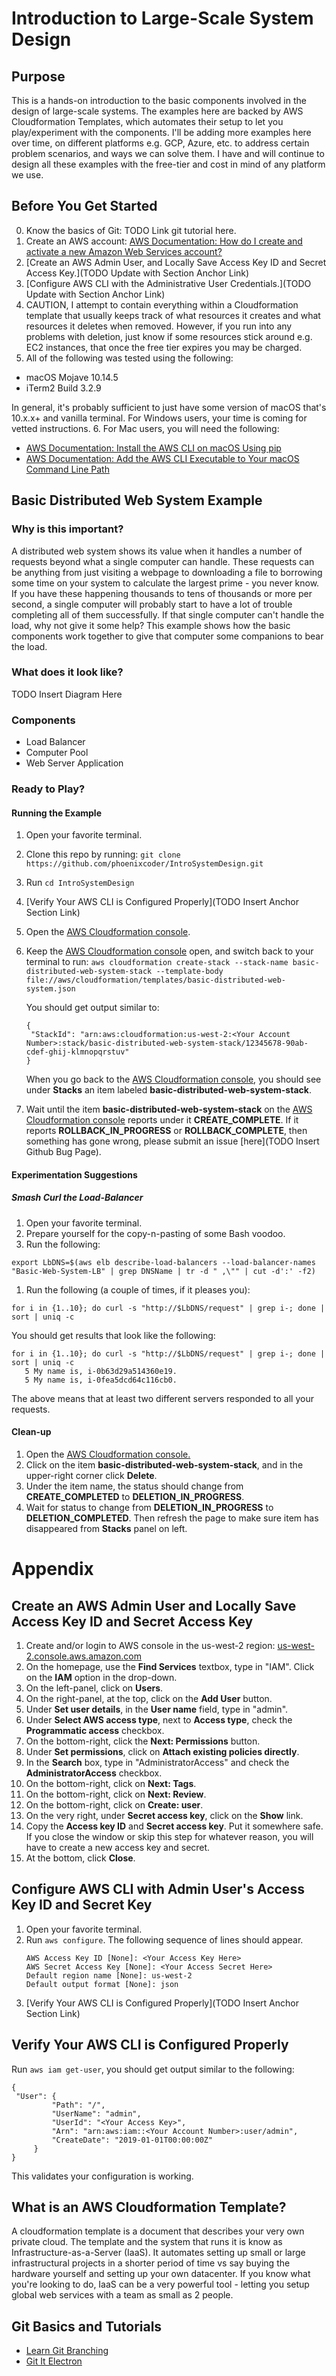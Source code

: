 # Introduction to Large-Scale System Design

## Purpose
This is a hands-on introduction to the basic components involved in the design of large-scale systems.
The examples here are backed by AWS Cloudformation Templates, which automates their setup to let you
play/experiment with the components. I'll be adding more examples here over time, on different platforms e.g. GCP, Azure, etc. to address certain problem scenarios, and ways we can solve them. I have and will continue to design all these examples with the free-tier and cost in mind of any platform we use. 

## Before You Get Started
0. Know the basics of Git: TODO Link git tutorial here.
1. Create an AWS account: [AWS Documentation: How do I create and activate a new Amazon Web Services account?](https://aws.amazon.com/premiumsupport/knowledge-center/create-and-activate-aws-account/)
2. [Create an AWS Admin User, and Locally Save Access Key ID and Secret Access Key.](TODO Update with Section Anchor Link)
3. [Configure AWS CLI with the Administrative User Credentials.](TODO Update with Section Anchor Link) 
4. CAUTION, I attempt to contain everything within a Cloudformation template that usually keeps track of what resources it
creates and what resources it deletes when removed. However, if you run into any problems with deletion, just know
if some resources stick around e.g. EC2 instances, that once the free tier expires you may be charged.
5. All of the following was tested using the following:
 - macOS Mojave 10.14.5
 - iTerm2 Build 3.2.9

 In general, it's probably sufficient to just have some version of macOS that's 10.x.x+ and vanilla terminal.
 For Windows users, your time is coming for vetted instructions.
6. For Mac users, you will need the following:
 - [AWS Documentation: Install the AWS CLI on macOS Using pip](https://docs.aws.amazon.com/cli/latest/userguide/install-macos.html#awscli-install-osx-pip)
 - [AWS Documentation: Add the AWS CLI Executable to Your macOS Command Line Path](https://docs.aws.amazon.com/cli/latest/userguide/install-macos.html#awscli-install-osx-path)

## Basic Distributed Web System Example
### Why is this important?
A distributed web system shows its value when it handles a number of requests beyond what a single computer
can handle. These requests can be anything from just visiting a webpage to downloading a file to borrowing
some time on your system to calculate the largest prime - you never know. If you have these happening thousands
to tens of thousands or more per second, a single computer will probably start to have a lot of trouble completing
all of them successfully. If that single computer can't handle the load, why not give it some help? This example
shows how the basic components work together to give that computer some companions to bear the load.

### What does it look like?
TODO Insert Diagram Here

### Components
- Load Balancer
- Computer Pool
- Web Server Application

### Ready to Play?
#### Running the Example
1. Open your favorite terminal.
1. Clone this repo by running: `git clone https://github.com/phoenixcoder/IntroSystemDesign.git`
1. Run `cd IntroSystemDesign`
1. [Verify Your AWS CLI is Configured Properly](TODO Insert Anchor Section Link)
1. Open the [AWS Cloudformation console](https://us-west-2.console.aws.amazon.com/cloudformation/home?region=us-west-2#/stacks).
1. Keep the [AWS Cloudformation console](https://us-west-2.console.aws.amazon.com/cloudformation/home?region=us-west-2#/stacks) open, and switch back to your terminal to run:
`aws cloudformation create-stack --stack-name basic-distributed-web-system-stack --template-body file://aws/cloudformation/templates/basic-distributed-web-system.json`

   You should get output similar to:
   ```
   {
    "StackId": "arn:aws:cloudformation:us-west-2:<Your Account Number>:stack/basic-distributed-web-system-stack/12345678-90ab-cdef-ghij-klmnopqrstuv"
   }
   ```

   When you go back to the [AWS Cloudformation console](https://us-west-2.console.aws.amazon.com/cloudformation/home?region=us-west-2#/stacks), you should see
   under **Stacks** an item labeled **basic-distributed-web-system-stack**.
1. Wait until the item **basic-distributed-web-system-stack** on the [AWS Cloudformation console](https://us-west-2.console.aws.amazon.com/cloudformation/home?region=us-west-2#/stacks) reports under it **CREATE_COMPLETE**. If it reports **ROLLBACK_IN_PROGRESS** or **ROLLBACK_COMPLETE**, then something has gone wrong, please submit an issue [here](TODO Insert Github Bug Page).

#### Experimentation Suggestions
##### Smash Curl the Load-Balancer
1. Open your favorite terminal.
1. Prepare yourself for the copy-n-pasting of some Bash voodoo.
1. Run the following:
```
export LbDNS=$(aws elb describe-load-balancers --load-balancer-names "Basic-Web-System-LB" | grep DNSName | tr -d " ,\"" | cut -d':' -f2)
```
1. Run the following (a couple of times, if it pleases you):
```
for i in {1..10}; do curl -s "http://$LbDNS/request" | grep i-; done | sort | uniq -c
```

You should get results that look like the following:
```
for i in {1..10}; do curl -s "http://$LbDNS/request" | grep i-; done | sort | uniq -c
   5 My name is, i-0b63d29a514360e19.
   5 My name is, i-0fea5dcd64c116cb0.
```

The above means that at least two different servers responded to all your requests.

#### Clean-up
1. Open the [AWS Cloudformation console.](https://us-west-2.console.aws.amazon.com/cloudformation/home?region=us-west-2#/stacks)
1. Click on the item **basic-distributed-web-system-stack**, and in the upper-right corner click **Delete**.
1. Under the item name, the status should change from **CREATE_COMPLETED** to **DELETION_IN_PROGRESS**.
1. Wait for status to change from **DELETION_IN_PROGRESS** to **DELETION_COMPLETED**. Then refresh the page to make sure item has disappeared from **Stacks** panel on left.

# Appendix
## Create an AWS Admin User and Locally Save Access Key ID and Secret Access Key
1. Create and/or login to AWS console in the us-west-2 region: [us-west-2.console.aws.amazon.com](https://us-west-2.console.aws.amazon.com)
2. On the homepage, use the **Find Services** textbox, type in "IAM". Click on the **IAM** option in the drop-down.
3. On the left-panel, click on **Users**.
4. On the right-panel, at the top, click on the **Add User** button.
5. Under **Set user details**, in the **User name** field, type in "admin".
6. Under **Select AWS access type**, next to **Access type**, check the **Programmatic access** checkbox.
7. On the bottom-right, click the **Next: Permissions** button.
8. Under **Set permissions**, click on **Attach existing policies directly**.
9. In the **Search** box, type in "AdministratorAccess" and check the **AdministratorAccess** checkbox.
10. On the bottom-right, click on **Next: Tags**.
11. On the bottom-right, click on **Next: Review**.
12. On the bottom-right, click on **Create: user**.
13. On the very right, under **Secret access key**, click on the **Show** link.
14. Copy the **Access key ID** and **Secret access key**. Put it somewhere safe. If you close the window or skip this step for whatever reason, you will have to create a new access key and secret.
15. At the bottom, click **Close**.

## Configure AWS CLI with Admin User's Access Key ID and Secret Key
1. Open your favorite terminal.
2. Run `aws configure`. The following sequence of lines should appear.
   ```
   AWS Access Key ID [None]: <Your Access Key Here>
   AWS Secret Access Key [None]: <Your Access Secret Here>
   Default region name [None]: us-west-2
   Default output format [None]: json
   ```
3. [Verify Your AWS CLI is Configured Properly](TODO Insert Anchor Section Link)

## Verify Your AWS CLI is Configured Properly
Run `aws iam get-user`, you should get output similar to the following:

   ```
   {
	"User": {
       	    "Path": "/",
            "UserName": "admin",
       	    "UserId": "<Your Access Key>",
            "Arn": "arn:aws:iam::<Your Account Number>:user/admin",
            "CreateDate": "2019-01-01T00:00:00Z"
    	}
   }
   ```

This validates your configuration is working.

## What is an AWS Cloudformation Template?
A cloudformation template is a document that describes your very own private cloud. The template
and the system that runs it is know as Infrastructure-as-a-Server (IaaS). It automates setting
up small or large infrastructural projects in a shorter period of time vs say buying the hardware
yourself and setting up your own datacenter. If you know what you're looking to do, IaaS can be
a very powerful tool - letting you setup global web services with a team as small as 2 people.

## Git Basics and Tutorials
- [Learn Git Branching](https://learngitbranching.js.org)
- [Git It Electron](https://github.com/jlord/git-it-electron#what-to-install)
